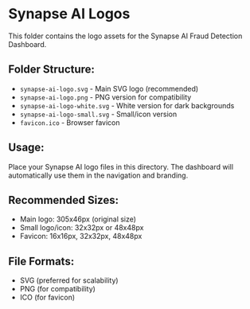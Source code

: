 # Synapse AI Logos

This folder contains the logo assets for the Synapse AI Fraud Detection Dashboard.

## Folder Structure:
- `synapse-ai-logo.svg` - Main SVG logo (recommended)
- `synapse-ai-logo.png` - PNG version for compatibility
- `synapse-ai-logo-white.svg` - White version for dark backgrounds
- `synapse-ai-logo-small.svg` - Small/icon version
- `favicon.ico` - Browser favicon

## Usage:
Place your Synapse AI logo files in this directory. The dashboard will automatically use them in the navigation and branding.

## Recommended Sizes:
- Main logo: 305x46px (original size)
- Small logo/icon: 32x32px or 48x48px
- Favicon: 16x16px, 32x32px, 48x48px

## File Formats:
- SVG (preferred for scalability)
- PNG (for compatibility)
- ICO (for favicon)
